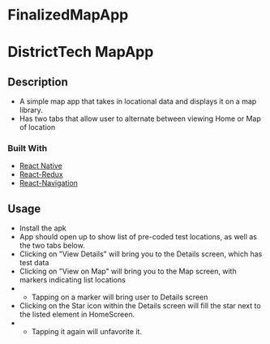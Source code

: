 # FinalizedMapApp

# DistrictTech MapApp
 
## Description

* A simple map app that takes in locational data and displays it on a map library. 
* Has two tabs that allow user to alternate between viewing Home or Map of location


### Built With
* [React Native](https://www.npmjs.com/package/react-native)
* [React-Redux](https://www.npmjs.com/package/react-redux)
* [React-Navigation](https://www.npmjs.com/package/react-navigation)


## Usage
* Install the apk
* App should open up to show list of pre-coded test locations, as well as the two tabs below.
* Clicking on "View Details" will bring you to the Details screen, which has test data
* Clicking on "View on Map" will bring you to the Map screen, with markers indicating list locations
* * Tapping on a marker will bring user to Details screen
* Clicking on the Star icon within the Details screen will fill the star next to the listed element in HomeScreen.
* * Tapping it again will unfavorite it.


